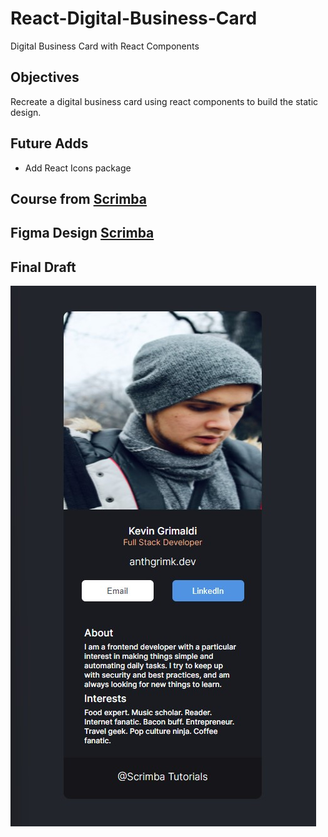# React-Digital-Business-Card

Digital Business Card with React Components

## Objectives

Recreate a digital business card using react components to build the static design.

## Future Adds

- Add React Icons package

## Course from [Scrimba](https://scrimba.com/learn/learnreact/section-1-solo-project-coce646e88eea46f91af43ca4)

## Figma Design [Scrimba](https://www.figma.com/file/4ctPLUvIn5b5Ep6YPOZWWd/Digital-Business-Card?node-id=0%3A1)

## Final Draft

![Image](./digtalBusinessCard.jpg)
